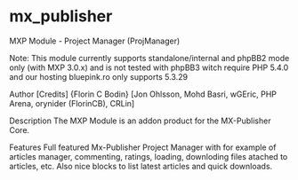 # mx_publisher
MXP Module - Project Manager (ProjManager)

Note: This module currently supports standalone/internal and phpBB2 mode only (with MXP 3.0.x) and is not tested with phpBB3 witch require PHP 5.4.0 and our hosting bluepink.ro only supports 5.3.29

Author [Credits]
{Florin C Bodin} [Jon Ohlsson, Mohd Basri, wGEric, PHP Arena, orynider (FlorinCB), CRLin]

Description 
The MXP Module is an addon product for the MX-Publisher Core.

Features 
Full featured Mx-Publisher Project Manager with for example of articles manager, commenting, ratings, loading, downloding files atached to articles, etc. Also nice blocks to list latest articles and quick downloads.
